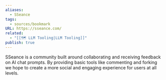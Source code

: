 ```yaml
---
aliases:
  - SSeance
tags:
  - sources/bookmark
URL: https://sseance.com/
related:
  - "[[🗺️ LLM Tooling|LLM Tooling]]"
publish: true
---
```

SSeance is a community built around collaborating and receiving feedback on AI chat prompts. By providing basic tools like commenting and forking we hope to create a more social and engaging experience for users at all levels.